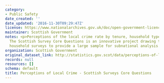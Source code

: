 ```yaml
---
category:
- Public Safety
date_created: ''
date_updated: '2016-11-30T09:29:47Z'
license: https://www.nationalarchives.gov.uk/doc/open-government-licence/version/3/
maintainer: Scottish Government
notes: <p>Perceptions of the local crime rate by tenure, household type, sex and disability.
  The Scottish Survey Core Questions is an innovative project drawing together multiple
  household surveys to provide a large sample for subnational analysis. </p>
organization: Scottish Government
original_dataset_link: http://statistics.gov.scot/data/perceptions-of-local-crime-rate-sscq
records: null
resources: []
schema: default
title: Perceptions of Local Crime - Scottish Surveys Core Questions
---
```

